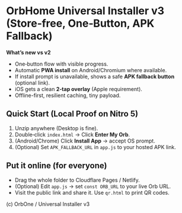 # OrbHome Universal Installer v3 (Store‑free, One‑Button, APK Fallback)

**What’s new vs v2**
- One‑button flow with visible progress.
- Automatic **PWA install** on Android/Chromium where available.
- If install prompt is unavailable, shows a safe **APK fallback button** (optional link).
- iOS gets a clean **2‑tap overlay** (Apple requirement).
- Offline-first, resilient caching, tiny payload.

## Quick Start (Local Proof on Nitro 5)
1) Unzip anywhere (Desktop is fine).
2) Double‑click `index.html` → Click **Enter My Orb**.
3) (Android/Chrome) Click **Install App** → accept OS prompt.
4) (Optional) Set `APK_FALLBACK_URL` in `app.js` to your hosted APK link.

## Put it online (for everyone)
- Drag the whole folder to Cloudflare Pages / Netlify.
- (Optional) Edit `app.js` → set `const ORB_URL` to your live Orb URL.
- Visit the public link and share it. Use `qr.html` to print QR codes.

(c) OrbOne / Universal Installer v3